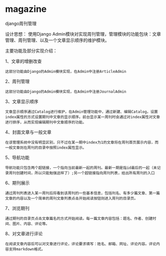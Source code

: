magazine
========

django周刊管理

设计思想：
    使用Django Admin模块对实现周刊管理，管理模块的功能包块：文章管理、周刊管理、以及一个文章显示顺序的维护模块。
    
主要功能及部分实现介绍：

  1、文章的增删改查
  
    这部分功能由Django的Admin模块实现，在Admin中注册ArticleAdmin
    
  2、周刊管理
  
    这部分功能由Django的Admin模块实现，在Admin中注册JournalAdmin
    
  3、文章显示顺序
  
    文章显示顺序通过Catalog进行维护，在Admin管理功能中，通过新建、编辑Catalog，设置index属性的方式设置期刊中文章的显示顺序。前台显示某一周刊时会通过对index属性对文章进行排序，从而实现编辑期刊中文章顺序的功能。
  
  4、封面文章与一般文章
  
    在该管理系统中没有明显区别，只不过在某一期中index为1的文章将在周刊首页展示内容，而一般文章则在周刊的目录中按照index属性显示。
  
  5、导航功能
  
    导航功能只包含两个超链接，一个指向当前最新一起的周刊。最新一期是指id最后的一起（未记录周刊创建时间，所以只能勉强这样了）;另一个超链接指向周刊列表，给出所有周刊的入口
  
  6、期刊展示
  
    通过周刊列表进入某一周刊后将看到该周刊的一些基本信息，包括刊名、有多少篇文章、第一篇文章的内容以及一个简单的周刊文章列表点击开始阅读按钮则进入周刊的目录页。
  
  7、浏览期刊
  
    通过期刊的目录页点击文章篇名的方式开始阅读。每一篇文章内容包括：题名、作者、创建时间、图片、内容、评论等。
    
  8、对文章进行评论
  
    在阅读文章内容后可以对文章进行评论，评论要求填写：姓名、邮箱、网址、评论内容。评论内容支持markdown格式。

    
    
